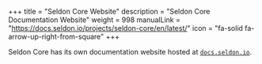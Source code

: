 +++
title = "Seldon Core Website"
description = "Seldon Core Documentation Website"
weight = 998
manualLink = "https://docs.seldon.io/projects/seldon-core/en/latest/"
icon = "fa-solid fa-arrow-up-right-from-square"
+++

Seldon Core has its own documentation website hosted at [`docs.seldon.io`](https://docs.seldon.io/projects/seldon-core/en/latest/).
